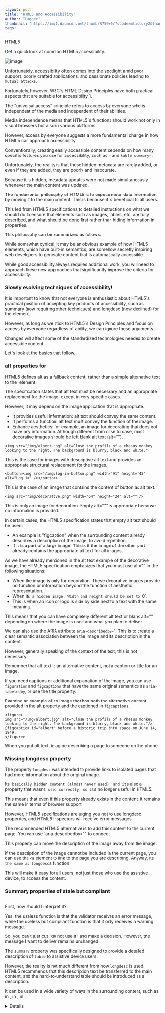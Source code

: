 ```yaml
---
layout: post
title: "HTML5 and Accessibility"
author: "Logger"
thumbnail: "https://img1.daumcdn.net/thumb/R750x0/?scode=mtistory2&fname=https%3A%2F%2Ft1.daumcdn.net%2Fcfile%2Ftistory%2F227C3A43568C435C2C"
tags: 
---
```



HTML5

Get a quick look at common HTML5 accessibility.

![image](https://t1.daumcdn.net/cfile/tistory/227C3A43568C435C2C)

Unfortunately, accessibility often comes into the spotlight amid poor support, poorly crafted applications, and passionate policies leading to `mutual attacks`.

Fortunately, however, W3C`s HTML Design Principles have both practical aspects that are suitable for accessibility 1.

The "universal access" principle refers to access by everyone who is independent of the media and independent of their abilities.

Media independence means that HTML5`s functions should work not only in visual browsers but also in various platforms.

However, access by everyone suggests a more fundamental change in how HTML5 can approach accessibility.

Conventionally, creating easily accessible content depends on how many specific features you use for accessibility, such as `=` and `table summary=`.

Unfortunately, the reality is that these hidden metadata are rarely added, or even if they are added, they are poorly and inaccurate.

Because it is hidden, metadata updates were not made simultaneously whenever the main content was updated.

The fundamental philosophy of HTML5 is to expose meta-data information by moving it to the main content. This is because it is beneficial to all users.

This led from HTML5 specifications to detailed instructions on what we should do to ensure that elements such as images, tables, etc. are fully described, and what should be done first rather than hiding information in properties.

This philosophy can be summarized as follows:

While somewhat cynical, it may be an obvious example of how HTML5 elements, which have built-in semantics, are somehow secretly inspiring web developers to generate content that is automatically accessible.

While good accessibility always requires additional work, you will need to approach these new approaches that significantly improve the criteria for accessibility.

### Slowly evolving techniques of accessibility!

It is important to know that not everyone is enthusiastic about HTML5`s practical position of accepting key products of accessibility, such as summary (now requiring other techniques) and longdesc (now declined) for the <table> element.

However, as long as we stick to HTML5`s Design Principles and focus on access by everyone regardless of ability, we can ignore these arguments.

Changes will affect some of the standardized technologies needed to create accessible content.

Let`s look at the basics that follow.

### alt properties for <img>

HTML5 defines alt as a fallback content, rather than a simple alternative text to the <img> element.

The specification states that alt text must be necessary and an appropriate replacement for the image, except in very specific cases.

However, it may depend on the image application that is appropriate.

- It provides useful information: alt text should convey the same content.
- It performs a function: alt text must convey the function of the image.
- Enhance aesthetics: for example, an image for decorating that does not have any information. Although different from case to case, most decorative images should be left blank alt text (alt="").

```undefined
<img src="/img/albert.jpg" alt=Close the profile of a rhesus monkey looking to the right. The background is blurry, black and white."
```

This is the case for images with descriptive alt text and provides an appropriate structural replacement for the images.

```undefined
<button><img src="/img/log-in-button.png" width="91" height="43" alt="Log in" /></button>
```

This is the case of an image that contains the content of button as alt text.

```undefined
<img src="/img/decorative.png" width="64" height="24" alt="" />
```

This is only an image for decoration. Empty alt=""" is appropriate because no information is provided.

In certain cases, the HTML5 specification states that empty alt text should be used:

- An example is "figcaption" when the surrounding content already describes a description of the image, to avoid repetition.
- If it is a part of a large image! This is if the image of the other part already contains the appropriate alt text for all images.

As we have already mentioned in the alt text example of the decorative image, the HTML5 specification emphasizes that you must use alt="" in the following situations:

- When the image is only for decoration. These decorative images provide no function or information beyond the function of aesthetic representation.
- When it`s a hidden image. Width and height should be set to `0`.
- This is when an icon or logo is side by side next to a text with the same meaning.

This means that you can have completely different alt text or blank alt="" depending on where the image is used and what you plan to deliver.

We can also use the ARIA attribute `aria-describedby=`". This is to create a clear semantic association between the image and its description in the content.

However, generally speaking of the context of the text, this is not necessary.

Remember that alt text is an alternative content, not a caption or title for an image.

If you need captions or additional explanation of the image, you can use `figuration` and `figcaptions` that have the same original semantics as `aria-labeledby`, or use the title property.

Examine an example of an image that has both the alternative content provided in the alt property and the captioned in `figcaptions`.

```undefined
<figure>
img src="/img/albert.jpg" alt="Close the profile of a rhesus monkey looking to the right. The background is blurry, black and white."/>
£figcaption id="albert" before a historic trip into space on June 14, 1949.
</figure>
```

When you put alt text, imagine describing a page to someone on the phone.

### Missing longdesc property

The property `longdesc` was intended to provide links to isolated pages that had more information about the original image.

It`s basically hidden content (almost never used), and it`s also a property that wasn`t used correctly, so it`s no longer useful in HTML5.

This means that even if this property already exists in the content, it remains the same in terms of browser support.

However, HTML5 specifications are urging you not to use longdesc properties, and HTML5 inspectors will receive error messages.

The recommended HTML5 alternative is to add this content to the current page. You can use `aria-describedby="" to connect.

This property can move the description of the image away from the image.

If the description of the image cannot be included in the current page, you can use the `<a` element to link to the page you are describing. Anyway, it`s the same as longdesc`s function.

This will make it easy for all users, not just those who use the assistive device, to access the content.

### Summary properties of stale but compliant <table>

First, how should I interpret it?

Yes, the useless function is that the validator receives an error message, while the useless but compliant function is that it only receives a warning message.

So, you can`t just cut "do not use it" and make a decision. However, the message I want to deliver remains unchanged.

The `summary` property was specifically designed to provide a detailed description of `table` to assistive device users.

However, the reality is not much different from how `longdesc` is used. HTML5 recommends that this description text be transferred to the main content, and the hard-to-understand table should be introduced as a description.

It can be used in a wide variety of ways in the surrounding content, such as in <captions>, in <captions>, in <details>, in <fig> and so on.

However, the ideal solution is to adjust the `table` layout and `headings` that make it easier to understand.

So there will be no need for explanation.

The following is an example of a comparison table between HTML5 elements and ARIA landmark rolls.

This table is clear enough to use the elements `captions`, `the head` and `scope` without further explanation.

```undefined
<table id="mapping-html5-to-aria-landmark">
<caption>
abARIA <abbr> Landmark Rolls for each structural element in HTML5
</caption>
<thead>
<tr>
<th scope="col">HTML5 요소</th>
<th scope="col"><abbr>ARIA</abbr> Landmark role</th>
<th scope="col">Notes</th>
</tr>
</thead>
</tbody>
..........
..........
</table>
```

### at the end

Other areas of HTML5 accessibility (especially new elements such as `video`, `audio` and `canvas`) are still actively underway.

The challenge to the issue of accessibility continues, as W3C HTML Design Principles states, "Access by everyone is the most basic regardless of ability."

As important to us as the founder of HTML5 is to achieve these goals rather than to use specificized technologies.

Along with the built-in semantics and the principle of media independence of new elements, HTML5 is naturally already more accessible than it was before.

And even though well-organized HTML5 doesn`t necessarily require WAI-ARIA, the ability to use it is also more accessible to the extent that it is not required to override the built-in semantics of HTML5.

What we need now is the support of the user agent.